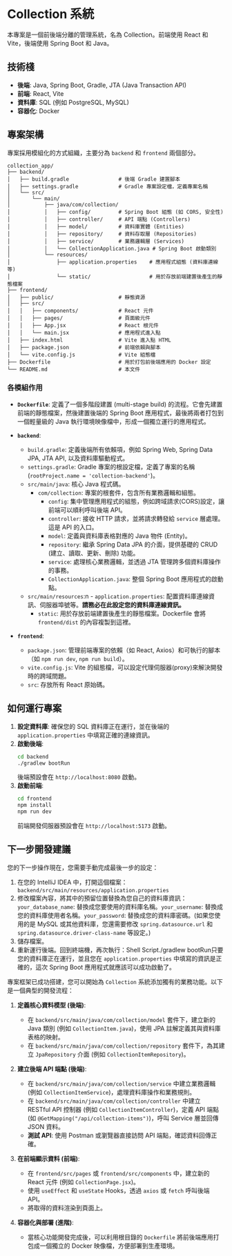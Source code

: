 # Collection 系統

本專案是一個前後端分離的管理系統，名為 Collection。前端使用 React 和 Vite，後端使用 Spring Boot 和 Java。

## 技術棧

- **後端**: Java, Spring Boot, Gradle, JTA (Java Transaction API)
- **前端**: React, Vite
- **資料庫**: SQL (例如 PostgreSQL, MySQL)
- **容器化**: Docker

## 專案架構

專案採用模組化的方式組織，主要分為 `backend` 和 `frontend` 兩個部分。

```
collection_app/
├── backend/
│   ├── build.gradle                # 後端 Gradle 建置腳本
│   ├── settings.gradle             # Gradle 專案設定檔，定義專案名稱
│   └── src/
│       └── main/
│           ├── java/com/collection/
│           │   ├── config/         # Spring Boot 組態 (如 CORS, 安全性)
│           │   ├── controller/     # API 端點 (Controllers)
│           │   ├── model/          # 資料庫實體 (Entities)
│           │   ├── repository/     # 資料存取層 (Repositories)
│           │   ├── service/        # 業務邏輯層 (Services)
│           │   └── CollectionApplication.java # Spring Boot 啟動類別
│           └── resources/
│               ├── application.properties    # 應用程式組態 (資料庫連線等)
│               └── static/                   # 用於存放前端建置後產生的靜態檔案
├── frontend/
│   ├── public/                     # 靜態資源
│   ├── src/
│   │   ├── components/             # React 元件
│   │   ├── pages/                  # 頁面級元件
│   │   ├── App.jsx                 # React 根元件
│   │   └── main.jsx                # 應用程式進入點
│   ├── index.html                  # Vite 進入點 HTML
│   ├── package.json                # 前端依賴與腳本
│   └── vite.config.js              # Vite 組態檔
├── Dockerfile                      # 用於打包前後端應用的 Docker 設定
└── README.md                       # 本文件
```

### 各模組作用

- **`Dockerfile`**: 定義了一個多階段建置 (multi-stage build) 的流程。它會先建置前端的靜態檔案，然後建置後端的 Spring Boot 應用程式，最後將兩者打包到一個輕量級的 Java 執行環境映像檔中，形成一個獨立運行的應用程式。

- **`backend`**:
  - `build.gradle`: 定義後端所有依賴項，例如 Spring Web, Spring Data JPA, JTA API, 以及資料庫驅動程式。
  - `settings.gradle`: Gradle 專案的根設定檔，定義了專案的名稱 (`rootProject.name = 'collection-backend'`)。
  - `src/main/java`: 核心 Java 程式碼。
    - `com/collection`: 專案的根套件，包含所有業務邏輯和組態。
      - `config`: 集中管理應用程式的組態，例如跨域請求(CORS)設定，讓前端可以順利呼叫後端 API。
      - `controller`: 接收 HTTP 請求，並將請求轉發給 `service` 層處理。這是 API 的入口。
      - `model`: 定義與資料庫表格對應的 Java 物件 (Entity)。
      - `repository`: 繼承 Spring Data JPA 的介面，提供基礎的 CRUD (建立、讀取、更新、刪除) 功能。
      - `service`: 處理核心業務邏輯，並透過 JTA 管理跨多個資料庫操作的事務。
      - `CollectionApplication.java`: 整個 Spring Boot 應用程式的啟動點。
  - `src/main/resources`:n    - `application.properties`: 配置資料庫連線資訊、伺服器埠號等。**請務必在此設定您的資料庫連線資訊。**
    - `static`: 用於存放前端建置後產生的靜態檔案。Dockerfile 會將 `frontend/dist` 的內容複製到這裡。

- **`frontend`**:
  - `package.json`: 管理前端專案的依賴（如 React, Axios）和可執行的腳本（如 `npm run dev`, `npm run build`）。
  - `vite.config.js`: Vite 的組態檔，可以設定代理伺服器(proxy)來解決開發時的跨域問題。
  - `src`: 存放所有 React 原始碼。

## 如何運行專案

1.  **設定資料庫**: 確保您的 SQL 資料庫正在運行，並在後端的 `application.properties` 中填寫正確的連線資訊。
2.  **啟動後端**:
    ```bash
    cd backend
    ./gradlew bootRun
    ```
    後端預設會在 `http://localhost:8080` 啟動。
3.  **啟動前端**:
    ```bash
    cd frontend
    npm install
    npm run dev
    ```
    前端開發伺服器預設會在 `http://localhost:5173` 啟動。

## 下一步開發建議

您的下一步操作現在，您需要手動完成最後一步的設定：

1. 在您的 IntelliJ IDEA 中，打開這個檔案： `backend/src/main/resources/application.properties`
2. 修改檔案內容，將其中的預留位置替換為您自己的資料庫資訊：`your_database_name`: 替換成您要使用的資料庫名稱。`your_username`: 替換成您的資料庫使用者名稱。`your_password`: 替換成您的資料庫密碼。(如果您使用的是 MySQL 或其他資料庫，您還需要修改 `spring.datasource.url` 和 `spring.datasource.driver-class-name` 等設定。)
3. 儲存檔案。
4. 重新運行後端。回到終端機，再次執行：Shell Script./gradlew bootRun只要您的資料庫正在運行，並且您在 `application.properties` 中填寫的資訊是正確的，這次 Spring Boot 應用程式就應該可以成功啟動了。

專案框架已成功搭建，您可以開始為 `Collection` 系統添加獨有的業務功能。以下是一個典型的開發流程：

1.  **定義核心資料模型 (後端)**:
    *   在 `backend/src/main/java/com/collection/model` 套件下，建立新的 Java 類別 (例如 `CollectionItem.java`)，使用 JPA 註解定義其與資料庫表格的映射。
    *   在 `backend/src/main/java/com/collection/repository` 套件下，為其建立 `JpaRepository` 介面 (例如 `CollectionItemRepository`)。

2.  **建立後端 API 端點 (後端)**:
    *   在 `backend/src/main/java/com/collection/service` 中建立業務邏輯 (例如 `CollectionItemService`)，處理資料庫操作和業務規則。
    *   在 `backend/src/main/java/com/collection/controller` 中建立 RESTful API 控制器 (例如 `CollectionItemController`)，定義 API 端點 (如 `@GetMapping("/api/collection-items")`)，呼叫 Service 層並回傳 JSON 資料。
    *   **測試 API**: 使用 Postman 或瀏覽器直接訪問 API 端點，確認資料回傳正確。

3.  **在前端顯示資料 (前端)**:
    *   在 `frontend/src/pages` 或 `frontend/src/components` 中，建立新的 React 元件 (例如 `CollectionPage.jsx`)。
    *   使用 `useEffect` 和 `useState` Hooks，透過 `axios` 或 `fetch` 呼叫後端 API。
    *   將取得的資料渲染到頁面上。

4.  **容器化與部署 (進階)**:
    *   當核心功能開發完成後，可以利用根目錄的 `Dockerfile` 將前後端應用打包成一個獨立的 Docker 映像檔，方便部署到生產環境。
